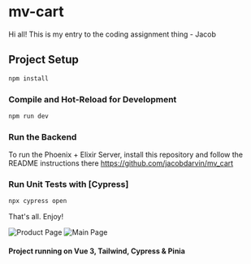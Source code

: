 # mv-cart

Hi all! This is my entry to the coding assignment thing - Jacob

## Project Setup

```sh
npm install
```

### Compile and Hot-Reload for Development

```sh
npm run dev
```

### Run the Backend

To run the Phoenix + Elixir Server, install this repository and follow the README instructions there
https://github.com/jacobdarvin/mv_cart

### Run Unit Tests with [Cypress]

```sh
npx cypress open
```

That's all. Enjoy!

![Product Page](https://i.imgur.com/Ymj8Wvc.png)
![Main Page](https://i.imgur.com/yazQ1L1.png)

#### Project running on Vue 3, Tailwind, Cypress & Pinia

